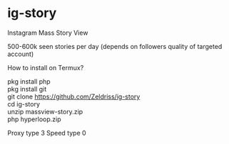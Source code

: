 # ig-story
Instagram Mass Story View

500-600k seen stories per day (depends on followers quality of targeted account)

How to install on Termux?

pkg install php<br>
pkg install git<br>
git clone https://github.com/Zeldriss/ig-story<br>
cd ig-story<br>
unzip massview-story.zip<br>
php hyperloop.zip<br>

Proxy type 3
Speed type 0
